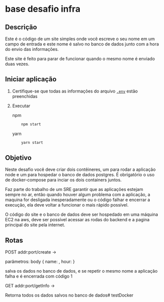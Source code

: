 # base desafio infra

## Descrição

Este é o código de um site simples onde você escreve o seu nome em um campo de entrada e este nome é salvo no banco de dados junto com a hora do envio das informações.

Este site é feito para parar de funcionar quando o mesmo nome é enviado duas vezes.

## Iniciar aplicação

1. Certifique-se que todas as informações do arquivo [`.env`](.env) estão preenchidas

2. Executar

    npm
    ``` bash
        npm start
    ```

    yarn
    ``` bash
        yarn start
    ```

## Objetivo
    
   Neste desafio você deve criar dois contêineres, um para rodar a aplicação node e um para hospedar o banco de dados postgres. É obrigatório o uso de docker-compose para inciar os dois containers juntos.

   Faz parte do trabalho de um SRE garantir que as aplicações estejam sempre no ar, então quando houver algum problema com a aplicação, a maquina for desligada inesperadamente ou o código falhar e encerrar a execução, ela deve voltar a funcionar o mais rápido possível.

   O código do site e o banco de dados deve ser hospedado em uma máquina EC2 na aws, deve ser possível acessar as rodas do backend e a pagina principal do site pela internet.
   
    

## Rotas

POST addr:port/create ->

parâmetros:
body {
    name: <value>,
    hour: <value>
}

salva os dados no banco de dados, e se repetir o mesmo nome a aplicação falha e é encerrada com código 1


GET addr:port/getInfo ->

Retorna todos os dados salvos no banco de dados# testDocker
